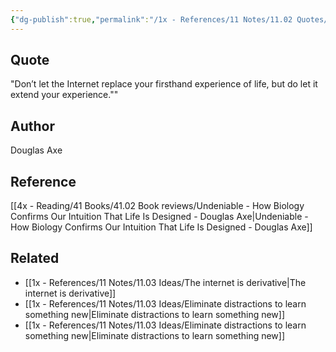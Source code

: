 ```yaml
---
{"dg-publish":true,"permalink":"/1x - References/11 Notes/11.02 Quotes/Don’t let the Internet replace your firsthand experience of life, but do let it extend your experience - Douglas Axe/","title":"Don’t let the Internet replace your firsthand experience of life, but do let it extend your experience - Douglas Axe","created":"2024-01-07T19:44:14.000+03:00","updated":"2024-02-14T20:18:45.319+03:00"}
---
```



## Quote
"Don’t let the Internet replace your firsthand experience of life, but do let it extend your experience.""

## Author
Douglas Axe

## Reference
[[4x - Reading/41 Books/41.02 Book reviews/Undeniable - How Biology Confirms Our Intuition That Life Is Designed - Douglas Axe\|Undeniable - How Biology Confirms Our Intuition That Life Is Designed - Douglas Axe]]

## Related
- [[1x - References/11 Notes/11.03 Ideas/The internet is derivative\|The internet is derivative]]
- [[1x - References/11 Notes/11.03 Ideas/Eliminate distractions to learn something new\|Eliminate distractions to learn something new]]
- [[1x - References/11 Notes/11.03 Ideas/Eliminate distractions to learn something new\|Eliminate distractions to learn something new]]